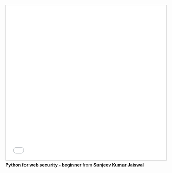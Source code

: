 <iframe src="//www.slideshare.net/slideshow/embed_code/key/Bxn5k5luhZWYlM" width="595" height="485" frameborder="0" marginwidth="0" marginheight="0" scrolling="no" style="border:1px solid #CCC; border-width:1px; margin-bottom:5px; max-width: 100%;" allowfullscreen> </iframe> <div style="margin-bottom:5px"> <strong> <a href="//www.slideshare.net/jassics/python-for-web-security-beginner" title="Python for web security - beginner" target="_blank">Python for web security - beginner</a> </strong> from <strong><a href="//www.slideshare.net/jassics" target="_blank">Sanjeev Kumar Jaiswal</a></strong> </div>